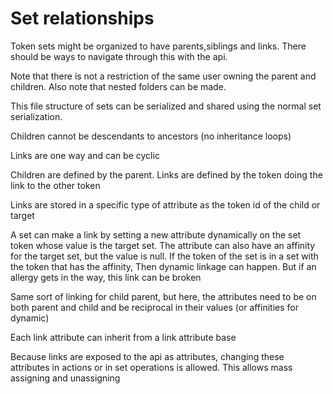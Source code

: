 # Set relationships

Token sets might be organized to have parents,siblings and links. There should be ways to navigate through this with the api.

Note that there is not a restriction of the same user owning the parent and children. Also note that nested folders can be made.

This file structure of sets can be serialized and shared using the normal set serialization.

Children cannot be descendants to ancestors (no inheritance loops)

Links are one way and can be cyclic

Children are defined by the parent. Links are defined by the token doing the link to the other token

Links are stored in a specific type of attribute as the token id of the child or target

A set can make a link  by setting a new attribute dynamically on the set token whose value is the target set.
The attribute can also have an affinity for the target set, but the value is null. If the token of the set is in a set with the token that has the affinity,
Then dynamic linkage can happen. But if an allergy gets in the way, this link can be broken

Same sort of linking for child parent, but here, the attributes need to be on both parent and child and be reciprocal in their values (or affinities for dynamic)

Each link attribute can inherit from a link attribute base

Because links are exposed to the api as attributes, changing these attributes in actions or in set operations is allowed. This allows mass assigning and unassigning  